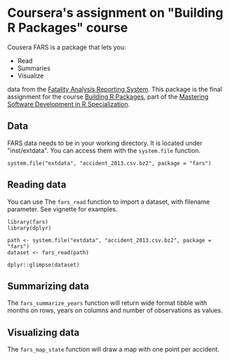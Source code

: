 # Coursera's assignment on "Building R Packages" course

Cousera FARS is a package that lets you:

- Read
- Summaries
- Visualize

data from the [Fatality Analysis Reporting System][FARS]. 
This package is the final assignment for the  course [Building R Packages][course],
part of the [Mastering Software Development in R Specialization][specialization].


## Data


FARS data needs to be in your working directory. It is located under "inst/extdata". You can access them with the `system.file` function.

```{r, eval=FALSE}
system.file("extdata", "accident_2013.csv.bz2", package = "fars")
```

## Reading data

 You can use
The `fars_read` function to import a dataset, with filename parameter. 
See vignette for examples.

```{r, eval=FALSE}
library(fars)
library(dplyr)

path <- system.file("extdata", "accident_2013.csv.bz2", package = "fars")
dataset <- fars_read(path)

dplyr::glimpse(dataset)
```

## Summarizing data

The `fars_summarize_years` function will return wide format tibble with
months on rows, years on columns and number of observations as values.


## Visualizing data

The `fars_map_state` function will draw a map with one point per accident.

[FARS]: https://www.nhtsa.gov/research-data/fatality-analysis-reporting-system-fars
[course]: https://www.coursera.org/learn/r-packages
[specialization]: https://www.coursera.org/specializations/r

